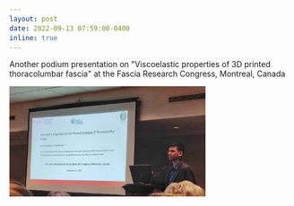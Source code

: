 ```yaml
---
layout: post
date: 2022-09-13 07:59:00-0400
inline: true
---
```



Another podium presentation on "Viscoelastic properties of 3D printed thoracolumbar fascia" at the Fascia Research Congress, Montreal, Canada

<img src="assets/img/frc_presentation.jpeg" alt="FRC Presentation" width="350"/>





